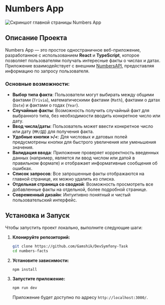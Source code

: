 # Numbers App

![Скриншот главной страницы Numbers App](https://github.com/Gamshik/DevSymfony-Task/screen/app-preview.png)

## Описание Проекта

Numbers App — это простое одностраничное веб-приложение, разработанное с использованием **React** и **TypeScript**, которое позволяет пользователям получать интересные факты о числах и датах. Приложение взаимодействует с внешним [NumbersAPI](http://numbersapi.com), предоставляя информацию по запросу пользователя.

### Основные возможности:

- **Выбор типа факта**: Пользователи могут выбирать между общими фактами (`Trivia`), математическими фактами (`Math`), фактами о датах (`Date`) и фактами о годах (`Year`).
- **Случайные факты**: Возможность получить случайный факт для выбранного типа, без необходимости вводить конкретное число или дату.
- **Ввод числа/даты**: Пользователь может ввести конкретное число или дату (`ММ/ДД`) для получения факта.
- **Удобные кнопки >/<**: Для числовых и датовых полей предусмотрены кнопки для быстрого увеличения или уменьшения значения.
- **Валидация ввода**: Приложение проверяет корректность введенных данных (например, является ли ввод числом или датой в правильном формате) и отображает информативные сообщения об ошибках.
- **Список запросов**: Все запрошенные факты отображаются на главной странице, их можно удалить из списка.
- **Отдельная страница со сводкой**: Возможность просмотреть все добавленные факты на отдельной, более подробной странице.
- **Современный дизайн**: Интуитивно понятный и чистый пользовательский интерфейс.

## Установка и Запуск

Чтобы запустить проект локально, выполните следующие шаги:

1.  **Клонируйте репозиторий:**
    ```bash
    git clone https://github.com/Gamshik/DevSymfony-Task
    cd numbers-facts
    ```
2.  **Установите зависимости:**
    ```bash
    npm install
    ```
3.  **Запустите приложение:**
    ```bash
    npm run dev
    ```
    Приложение будет доступно по адресу `http://localhost:3000/`.
